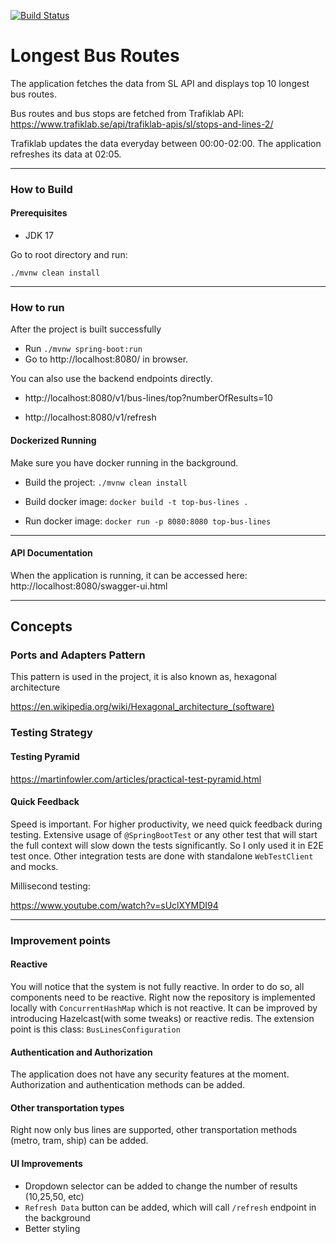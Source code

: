 [![Build Status](https://github.com/cemhunerkar/bus-lines/actions/workflows/maven_build.yml/badge.svg)](https://github.com/cemhunerkar/bus-lines/actions/workflows/maven_build.yml)

# Longest Bus Routes

The application fetches the data from SL API and displays top 10 longest bus routes.

Bus routes and bus stops are fetched from Trafiklab API:
https://www.trafiklab.se/api/trafiklab-apis/sl/stops-and-lines-2/

Trafiklab updates the data everyday between 00:00-02:00. The application refreshes its data at 02:05.

---

### How to Build

#### Prerequisites

- JDK 17

Go to root directory and run:

`./mvnw clean install`

---

### How to run

After the project is built successfully

- Run `./mvnw spring-boot:run`
- Go to http://localhost:8080/ in browser.

You can also use the backend endpoints directly.

- http://localhost:8080/v1/bus-lines/top?numberOfResults=10

- http://localhost:8080/v1/refresh

#### Dockerized Running

Make sure you have docker running in the background.

- Build the project: `./mvnw clean install`

- Build docker image: `docker build -t top-bus-lines .`

- Run docker image: `docker run -p 8080:8080 top-bus-lines`

---

#### API Documentation

When the application is running, it can be accessed here:
http://localhost:8080/swagger-ui.html

---

## Concepts

### Ports and Adapters Pattern

This pattern is used in the project, it is also known as, hexagonal architecture

https://en.wikipedia.org/wiki/Hexagonal_architecture_(software)

### Testing Strategy

#### Testing Pyramid

https://martinfowler.com/articles/practical-test-pyramid.html

#### Quick Feedback

Speed is important. For higher productivity, we need quick feedback during testing. Extensive usage of `@SpringBootTest`
or any
other test that will start the full context will slow down the tests significantly.
So I only used it in E2E test once.
Other integration tests are done with standalone `WebTestClient` and mocks.

Millisecond testing:

https://www.youtube.com/watch?v=sUclXYMDI94

---

### Improvement points

#### Reactive

You will notice that the system is not fully reactive. In order to do so,
all components need to be reactive. Right now the repository is implemented locally with `ConcurrentHashMap` which is
not reactive.
It can be improved by introducing Hazelcast(with some tweaks) or reactive redis.
The extension point is this class: `BusLinesConfiguration`

#### Authentication and Authorization

The application does not have any security features at the moment.
Authorization and authentication methods can be added.

#### Other transportation types

Right now only bus lines are supported, other transportation methods (metro, tram, ship) can be added.

#### UI Improvements

- Dropdown selector can be added to change the number of results (10,25,50, etc)
- `Refresh Data` button can be added, which will call `/refresh` endpoint in the background
- Better styling
